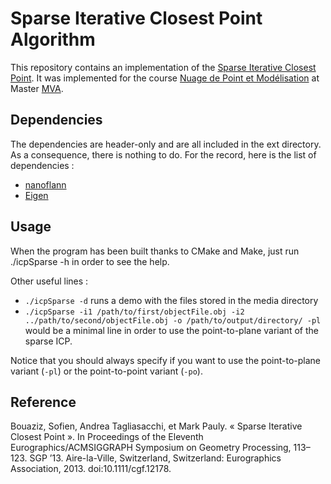 # Sparse Iterative Closest Point Algorithm #

This repository contains an implementation of the [Sparse Iterative Closest Point](http://dl.acm.org/citation.cfm?id=2600305). It was implemented for the course [Nuage de Point et Modélisation](https://perso.telecom-paristech.fr/~boubek/ens/master/mva/npm/index.html) at Master [MVA](http://www.math.ens-cachan.fr/version-francaise/formations/master-mva/).

## Dependencies ##

The dependencies are header-only and are all included in the ext directory. As a consequence, there is nothing to do.
For the record, here is the list of dependencies :

* [nanoflann](https://github.com/jlblancoc/nanoflann)
* [Eigen](http://eigen.tuxfamily.org/index.php?title=Main\_Page)

## Usage ##

When the program has been built thanks to CMake and Make, just run ./icpSparse -h in order to see the help.

Other useful lines : 

* `./icpSparse -d` runs a demo with the files stored in the media directory
* `./icpSparse -i1 /path/to/first/objectFile.obj -i2 ../path/to/second/objectFile.obj -o /path/to/output/directory/ -pl` would be a minimal line in order to use the point-to-plane variant of the sparse ICP.

Notice that you should always specify if you want to use the point-to-plane variant (`-pl`) or the point-to-point variant (`-po`).

## Reference ##

Bouaziz, Sofien, Andrea Tagliasacchi, et Mark Pauly. « Sparse Iterative Closest Point ». In Proceedings of the Eleventh Eurographics/ACMSIGGRAPH Symposium on Geometry Processing, 113–123. SGP ’13. Aire-la-Ville, Switzerland, Switzerland: Eurographics Association, 2013. doi:10.1111/cgf.12178.

